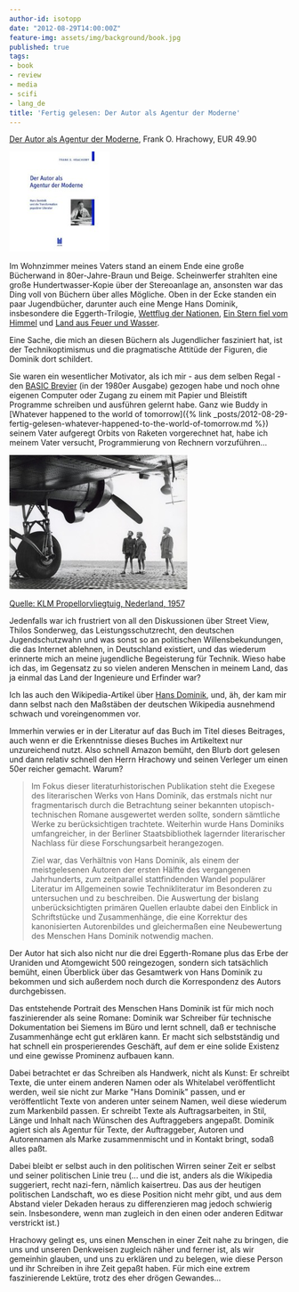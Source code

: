 ```yaml
---
author-id: isotopp
date: "2012-08-29T14:00:00Z"
feature-img: assets/img/background/book.jpg
published: true
tags:
- book
- review
- media
- scifi
- lang_de
title: 'Fertig gelesen: Der Autor als Agentur der Moderne'
---
```

[Der Autor als Agentur der Moderne](http://www.amazon.de/Agentur-Moderne-Transformation-popul%C3%A4rer-Literatur/dp/3899754387),
Frank O.  Hrachowy, EUR 49.90

![Der Autor als Agentur der Moderne](/uploads/dominik.jpg)

Im Wohnzimmer meines Vaters stand an einem Ende eine große Bücherwand in
80er-Jahre-Braun und Beige.  Scheinwerfer strahlten eine große
Hundertwasser-Kopie über der Stereoanlage an, ansonsten war das Ding voll
von Büchern über alles Mögliche.  Oben in der Ecke standen ein paar
Jugendbücher, darunter auch eine Menge Hans Dominik, insbesondere die
Eggerth-Trilogie, 
[Wettflug der Nationen](http://www.amazon.de/Der-Wettflug-Nationen-Hans-Dominik/dp/B002LBATHU),
[Ein Stern fiel vom Himmel](http://www.amazon.de/Ein-Stern-fiel-vom-Himmel/dp/B002AXSOLC)
und
[Land aus Feuer und Wasser](http://www.amazon.de/Land-Feuer-Wasser-Hans-Dominik/dp/B000WXN71Y).

Eine Sache, die mich an diesen Büchern als Jugendlicher fasziniert hat, ist
der Technikoptimismus und die pragmatische Attitüde der Figuren, die Dominik
dort schildert.

Sie waren ein wesentlicher Motivator, als ich mir - aus dem selben Regal -
den 
[BASIC Brevier](http://www.amazon.de/BASIC-Brevier-Einf%C3%BChrung-Programmierung-Heimcomputern/dp/3922705014)
(in der 1980er Ausgabe) gezogen habe und noch ohne eigenen Computer oder
Zugang zu einem mit Papier und Bleistift Programme schreiben und ausführen
gelernt habe.  Ganz wie Buddy in 
[Whatever happened to the world of tomorrow]({% link _posts/2012-08-29-fertig-gelesen-whatever-happened-to-the-world-of-tomorrow.md %})
seinem Vater aufgeregt Orbits von Raketen vorgerechnet hat, habe ich meinem
Vater versucht, Programmierung von Rechnern vorzuführen…

![KLM Propellorvliegtuig, Nederland, 1957](/uploads/propellorvliegtuig_1957.jpg)

[Quelle: KLM Propellorvliegtuig, Nederland, 1957](http://vintagephoto.livejournal.com/5694240.html)

Jedenfalls war ich frustriert von all den Diskussionen über Street View,
Thilos Sonderweg, das Leistungsschutzrecht, den deutschen Jugendschutzwahn
und was sonst so an politischen Willensbekundungen, die das Internet
ablehnen, in Deutschland existiert, und das wiederum erinnerte mich an meine
jugendliche Begeisterung für Technik.  Wieso habe ich das, im Gegensatz zu
so vielen anderen Menschen in meinem Land, das ja einmal das Land der
Ingenieure und Erfinder war?

Ich las auch den Wikipedia-Artikel über
[Hans Dominik](http://de.wikipedia.org/wiki/Hans_Dominik),
und, äh, der kam mir dann selbst nach den Maßstäben der deutschen Wikipedia
ausnehmend schwach und voreingenommen vor.

Immerhin verwies er in der Literatur auf das Buch im Titel dieses Beitrages,
auch wenn er die Erkenntnisse dieses Buches im Artikeltext nur unzureichend
nutzt.  Also schnell Amazon bemüht, den Blurb dort gelesen und dann relativ
schnell den Herrn Hrachowy und seinen Verleger um einen 50er reicher
gemacht.  Warum?  

> Im Fokus dieser literaturhistorischen Publikation steht die Exegese des
> literarischen Werks von Hans Dominik, das erstmals nicht nur
> fragmentarisch durch die Betrachtung seiner bekannten utopisch-technischen
> Romane ausgewertet werden sollte, sondern sämtliche Werke zu
> berücksichtigen trachtete.  Weiterhin wurde Hans Dominiks umfangreicher,
> in der Berliner Staatsbibliothek lagernder literarischer Nachlass für
> diese Forschungsarbeit herangezogen.  
>
> Ziel war, das Verhältnis von Hans Dominik, als einem der meistgelesenen
> Autoren der ersten Hälfte des vergangenen Jahrhunderts, zum zeitparallel
> stattfindenden Wandel populärer Literatur im Allgemeinen sowie
> Technikliteratur im Besonderen zu untersuchen und zu beschreiben.  Die
> Auswertung der bislang unberücksichtigten primären Quellen erlaubte dabei
> den Einblick in Schriftstücke und Zusammenhänge, die eine Korrektur des
> kanonisierten Autorenbildes und gleichermaßen eine Neubewertung des
> Menschen Hans Dominik notwendig machen.

Der Autor hat sich also nicht nur die drei Eggerth-Romane plus das Erbe der
Uraniden und Atomgewicht 500 reingezogen, sondern sich tatsächlich bemüht,
einen Überblick über das Gesamtwerk von Hans Dominik zu bekommen und sich
außerdem noch durch die Korrespondenz des Autors durchgebissen.

Das entstehende Portrait des Menschen Hans Dominik ist für mich noch
faszinierender als seine Romane: Dominik war Schreiber für technische
Dokumentation bei Siemens im Büro und lernt schnell, daß er technische
Zusammenhänge echt gut erklären kann.  Er macht sich selbstständig und hat
schnell ein prosperierendes Geschäft, auf dem er eine solide Existenz und
eine gewisse Prominenz aufbauen kann.

Dabei betrachtet er das Schreiben als Handwerk, nicht als Kunst: Er schreibt
Texte, die unter einem anderen Namen oder als Whitelabel veröffentlicht
werden, weil sie nicht zur Marke "Hans Dominik" passen, und er
veröffentlicht Texte von anderen unter seinem Namen, weil diese wiederum zum
Markenbild passen.  Er schreibt Texte als Auftragsarbeiten, in Stil, Länge
und Inhalt nach Wünschen des Auftraggebers angepaßt.  Dominik agiert sich
als Agentur für Texte, der Auftraggeber, Autoren und Autorennamen als Marke
zusammenmischt und in Kontakt bringt, sodaß alles paßt.

Dabei bleibt er selbst auch in den politischen Wirren seiner Zeit er
selbst und seiner politischen Linie treu (...  und die ist, anders als die
Wikipedia suggeriert, recht nazi-fern, nämlich kaisertreu.  Das aus der
heutigen politischen Landschaft, wo es diese Position nicht mehr gibt, und
aus dem Abstand vieler Dekaden heraus zu differenzieren mag jedoch schwierig
sein.  Insbesondere, wenn man zugleich in den einen oder anderen Editwar
verstrickt ist.)

Hrachowy gelingt es, uns einen Menschen in einer Zeit nahe zu bringen, die
uns und unseren Denkweisen zugleich näher und ferner ist, als wir gemeinhin
glauben, und uns zu erklären und zu belegen, wie diese Person und ihr
Schreiben in ihre Zeit gepaßt haben.  Für mich eine extrem faszinierende
Lektüre, trotz des eher drögen Gewandes...
